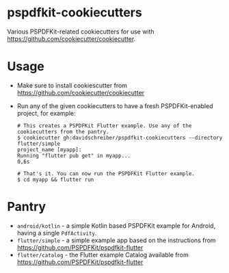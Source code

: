 # pspdfkit-cookiecutters

Various PSPDFKit-related cookiecutters for use with https://github.com/cookiecutter/cookiecutter.

# Usage

* Make sure to install cookiescutter from https://github.com/cookiecutter/cookiecutter
* Run any of the given cookiecutters to have a fresh PSPDFKit-enabled project, for example:

  ```shell
  # This creates a PSPDFKit Flutter example. Use any of the cookiecutters from the pantry.
  $ cookiecutter gh:davidschreiber/pspdfkit-cookiecutters --directory flutter/simple
  project_name [myapp]:
  Running "flutter pub get" in myapp...                              0,6s
 
  # That's it. You can now run the PSPDFKit Flutter example.
  $ cd myapp && flutter run
  ```

# Pantry

* `android/kotlin` - a simple Kotlin based PSPDFKit example for Android, having a single `PdfActivity`. 
* `flutter/simple` - a simple example app based on the instructions from https://github.com/PSPDFKit/pspdfkit-flutter
* `flutter/catalog` - the Flutter example Catalog available from https://github.com/PSPDFKit/pspdfkit-flutter
